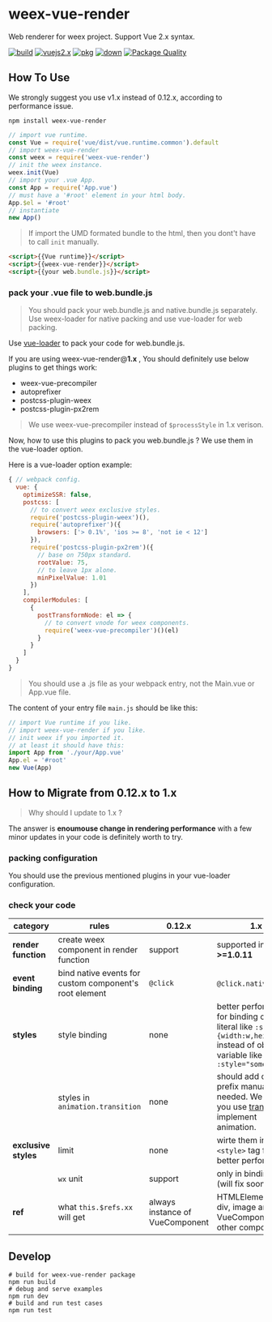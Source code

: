 # weex-vue-render

Web renderer for weex project. Support Vue 2.x syntax.

[![build](https://travis-ci.org/weexteam/weex-vue-render.svg?branch=master)](https://travis-ci.org/weexteam/weex-vue-render)
[![vuejs2.x](https://img.shields.io/badge/vue-2.x-brightgreen.svg)](https://img.shields.io/badge/vue-2.x-brightgreen.svg)
[![pkg](https://img.shields.io/npm/v/weex-vue-render.svg?style=flat)](https://npmjs.com/package/weex-vue-render)
[![down](https://img.shields.io/npm/dm/weex-vue-render.svg)](https://npmjs.com/package/weex-vue-render)
[![Package Quality](http://npm.packagequality.com/shield/weex-vue-render.svg)](http://packagequality.com/#?package=weex-vue-render)

## How To Use

We strongly suggest you use v1.x instead of 0.12.x, according to performance issue.

```shell
npm install weex-vue-render
```

```javascript
// import vue runtime.
const Vue = require('vue/dist/vue.runtime.common').default
// import weex-vue-render
const weex = require('weex-vue-render')
// init the weex instance.
weex.init(Vue)
// import your .vue App.
const App = require('App.vue')
// must have a '#root' element in your html body.
App.$el = '#root'
// instantiate
new App()
```

> If import the UMD formated bundle to the html, then you dont't have to call `init` manually.

```html
<script>{{Vue runtime}}</script>
<script>{{weex-vue-render}}</script>
<script>{{your web.bundle.js}}</script>
```

### pack your .vue file to web.bundle.js

> You should pack your web.bundle.js and native.bundle.js separately. Use weex-loader for native packing and use vue-loader for web packing.

Use [vue-loader](https://github.com/vuejs/vue-loader) to pack your code for web.bundle.js.

If you are using weex-vue-render@**1.x** , You should definitely use below plugins to get things work:

* weex-vue-precompiler
* autoprefixer
* postcss-plugin-weex
* postcss-plugin-px2rem

> We use weex-vue-precompiler instead of `$processStyle` in 1.x verison.

Now, how to use this plugins to pack you web.bundle.js ? We use them in the vue-loader option.

Here is a vue-loader option example:

```javascript
{ // webpack config.
  vue: {
    optimizeSSR: false,
    postcss: [
      // to convert weex exclusive styles.
      require('postcss-plugin-weex')(),
      require('autoprefixer')({
        browsers: ['> 0.1%', 'ios >= 8', 'not ie < 12']
      }),
      require('postcss-plugin-px2rem')({
        // base on 750px standard.
        rootValue: 75,
        // to leave 1px alone.
        minPixelValue: 1.01
      })
    ],
    compilerModules: [
      {
        postTransformNode: el => {
          // to convert vnode for weex components.
          require('weex-vue-precompiler')()(el)
        }
      }
    ]
  }
}
```

> You should use a .js file as your webpack entry, not the Main.vue or App.vue file.

The content of your entry file `main.js` should be like this:

```javascript
// import Vue runtime if you like.
// import weex-vue-render if you like.
// init weex if you imported it.
// at least it should have this:
import App from './your/App.vue'
App.el = '#root'
new Vue(App)
```

## How to Migrate from 0.12.x to 1.x

> Why should I update to 1.x ?

The answer is **enoumouse change in rendering performance** with a few minor updates in your code is definitely worth to try.

### packing configuration

You should use the previous mentioned plugins in your vue-loader configuration.

### check your code

| category | rules | 0.12.x | 1.x |
| --- | ---- | ------ | ----- |
| **render function** | create weex component in render function | support | supported in **>=1.0.11** |
| **event binding** | bind native events for custom component's root element | `@click` | `@click.native` [doc](https://vuejs.org/v2/guide/components.html#Binding-Native-Events-to-Components) |
| **styles** | style binding | none | better performance for binding object literal like `:style="{width:w,height:h}"` instead of object variable like `:style="someObj"` |
|  | styles in `animation.transition` | none | should add css prefix manualy if needed. We suggest you use [transition](https://weex-project.io/references/common-style.html#transition-v0-16-0) to implement animation. |
| **exclusive styles** | limit | none | wirte them in `<style>` tag for better performance. |
|  | `wx` unit  | support | only in binding style (will fix soon) |
| **ref** | what `this.$refs.xx` will get | always instance of VueComponent | HTMLElement for div, image and text; VueComponent for other components. |

## Develop

```shell
# build for weex-vue-render package
npm run build
# debug and serve examples
npm run dev
# build and run test cases
npm run test
```
